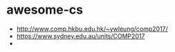 # awesome-cs

- http://www.comp.hkbu.edu.hk/~ywleung/comp2017/
- https://www.sydney.edu.au/units/COMP2017
- 